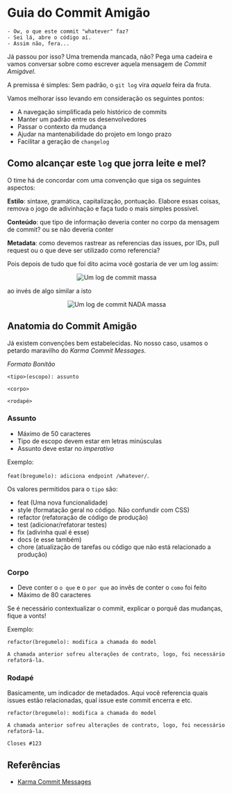 # Guia do Commit Amigão

```
- Ow, o que este commit "whatever" faz?
- Sei lá, abre o código aí.
- Assim não, fera...
```


Já passou por isso? Uma tremenda mancada, não? Pega uma cadeira e vamos conversar sobre como escrever aquela mensagem de *Commit Amigável*.

A premissa é simples: Sem padrão, o `git log` vira _aquela_ feira da fruta.

Vamos melhorar isso levando em consideração os seguintes pontos:

* A navegação simplificada pelo histórico de commits
* Manter um padrão entre os desenvolvedores
* Passar o contexto da mudança
* Ajudar na mantenabilidade do projeto em longo prazo
* Facilitar a geração de `changelog`


## Como alcançar este `log` que jorra leite e mel?


O time há de concordar com uma convenção que siga os seguintes aspectos:

**Estilo**: sintaxe, gramática, capitalização, pontuação. Elabore essas coisas, remova o jogo de adivinhação e faça tudo o mais simples possível.

**Conteúdo**: que tipo de informação deveria conter no corpo da mensagem de commit? ou se não deveria conter

**Metadata**: como devemos rastrear as referencias das issues, por IDs, pull request ou o que deve ser utilizado como referencia?


Pois depois de tudo que foi dito acima você gostaria de ver um log assim:

<p align="center">
  <img src="https://cdn.rawgit.com/Beetech-global/bee-stylish/master/commits/good-commit-log.png" alt="Um log de commit massa">
</p>

ao invés de algo similar a isto

<p align="center">
  <img src="https://cdn.rawgit.com/Beetech-global/bee-stylish/master/commits/bad-commit-log.png" alt="Um log de commit NADA massa">
</p>


## Anatomia do Commit Amigão

Já existem convenções bem estabelecidas. No nosso caso, usamos o petardo maravilho do _Karma Commit Messages_.

*Formato Bonitão*

```
<tipo>(escopo): assunto

<corpo>

<rodapé>
```


### Assunto

* Máximo de 50 caracteres
* Tipo de escopo devem estar em letras minúsculas
* Assunto deve estar no _imperativo_

Exemplo:

`feat(bregumelo): adiciona endpoint /whatever/`.

Os valores permitidos para o `tipo` são:

* feat (Uma nova funcionalidade)
* style (formatação geral no código. Não confundir com CSS)
* refactor (refatoração de código de produção)
* test (adicionar/refatorar testes)
* fix (adivinha qual é esse)
* docs (e esse também)
* chore (atualização de tarefas ou código que não está relacionado a produção)


### Corpo


* Deve conter o `o que` e o `por que` ao invês de conter o `como` foi feito
* Máximo de 80 caracteres

Se é necessário contextualizar o commit, explicar o porquê das mudanças, fique a vonts!

Exemplo:


```
refactor(bregumelo): modifica a chamada do model

A chamada anterior sofreu alterações de contrato, logo, foi necessário
refatorá-la.

```


### Rodapé


Basicamente, um indicador de metadados. Aqui você referencia quais issues estão relacionadas, qual issue este commit encerra e etc.

```
refactor(bregumelo): modifica a chamada do model

A chamada anterior sofreu alterações de contrato, logo, foi necessário
refatorá-la.

Closes #123
```



## Referências


* [Karma Commit Messages](http://karma-runner.github.io/1.0/dev/git-commit-msg.html)
